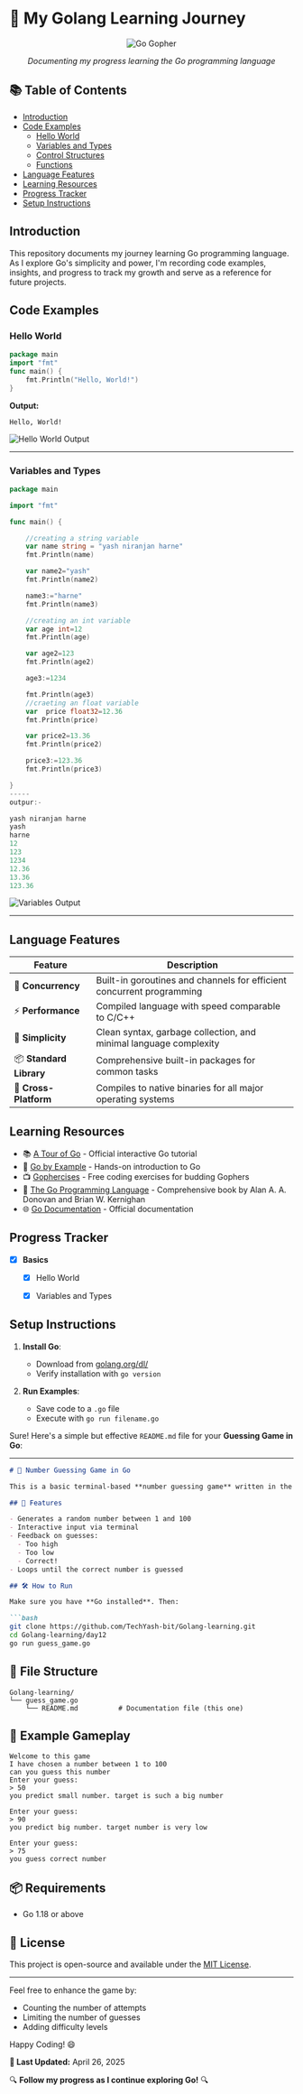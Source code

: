 # 🚀 My Golang Learning Journey

<div align="center">
  
![Go Gopher](https://github.com/TechYash-bit/Golang-learning/blob/main/program/image/golanglogo.png)

*Documenting my progress learning the Go programming language*
</div>

## 📚 Table of Contents
- [Introduction](#introduction)
- [Code Examples](#code-examples)
  - [Hello World](#hello-world)
  - [Variables and Types](#variables-and-types)
  - [Control Structures](#control-structures)
  - [Functions](#functions)
- [Language Features](#language-features)
- [Learning Resources](#learning-resources)
- [Progress Tracker](#progress-tracker)
- [Setup Instructions](#setup-instructions)

## Introduction
This repository documents my journey learning Go programming language. As I explore Go's simplicity and power, I'm recording code examples, insights, and progress to track my growth and serve as a reference for future projects.

## Code Examples

### Hello World
```go
package main
import "fmt"
func main() {
    fmt.Println("Hello, World!")
}
```

**Output:**
```
Hello, World!
```

![Hello World Output](https://github.com/TechYash-bit/Golang-learning/blob/main/program/image/Day1-hello.png)

---

### Variables and Types
```go
package main

import "fmt"

func main() {

	//creating a string variable
	var name string = "yash niranjan harne"
	fmt.Println(name)

	var name2="yash"
	fmt.Println(name2)

	name3:="harne"
	fmt.Println(name3)

	//creating an int variable
	var age int=12
	fmt.Println(age)

	var age2=123
	fmt.Println(age2)

	age3:=1234

	fmt.Println(age3)
	//craeting an float variable
	var  price float32=12.36
	fmt.Println(price)

	var price2=13.36
	fmt.Println(price2)

	price3:=123.36
	fmt.Println(price3)

}
-----
outpur:-

yash niranjan harne
yash
harne
12
123
1234
12.36
13.36
123.36
```

![Variables Output](https://github.com/TechYash-bit/Golang-learning/blob/main/program/image/Screenshot%20(43).png)



---

## Language Features

<div align="center">

| Feature | Description |
|---------|-------------|
| 🔄 **Concurrency** | Built-in goroutines and channels for efficient concurrent programming |
| ⚡ **Performance** | Compiled language with speed comparable to C/C++ |
| 🧰 **Simplicity** | Clean syntax, garbage collection, and minimal language complexity |
| 📦 **Standard Library** | Comprehensive built-in packages for common tasks |
| 🔄 **Cross-Platform** | Compiles to native binaries for all major operating systems |

</div>

## Learning Resources
- 📚 [A Tour of Go](https://tour.golang.org/) - Official interactive Go tutorial
- 📘 [Go by Example](https://gobyexample.com/) - Hands-on introduction to Go
- 📺 [Gophercises](https://gophercises.com/) - Free coding exercises for budding Gophers
- 📖 [The Go Programming Language](https://www.gopl.io/) - Comprehensive book by Alan A. A. Donovan and Brian W. Kernighan
- 🌐 [Go Documentation](https://golang.org/doc/) - Official documentation

## Progress Tracker

- [x] **Basics**
  - [x] Hello World
  - [x] Variables and Types
 

## Setup Instructions

1. **Install Go**:
   - Download from [golang.org/dl/](https://golang.org/dl/)
   - Verify installation with `go version`

2. **Run Examples**:
   - Save code to a `.go` file
   - Execute with `go run filename.go`




Sure! Here's a simple but effective `README.md` file for your **Guessing Game in Go**:

---

````markdown
# 🔢 Number Guessing Game in Go

This is a basic terminal-based **number guessing game** written in the Go programming language. The program randomly selects a number between **1 and 100**, and the user must guess it. After each guess, the program gives feedback on whether the guess is too high or too low.

## 🚀 Features

- Generates a random number between 1 and 100
- Interactive input via terminal
- Feedback on guesses:
  - Too high
  - Too low
  - Correct!
- Loops until the correct number is guessed

## 🛠️ How to Run

Make sure you have **Go installed**. Then:

```bash
git clone https://github.com/TechYash-bit/Golang-learning.git
cd Golang-learning/day12
go run guess_game.go
````

## 📂 File Structure

```
Golang-learning/
└── guess_game.go
    └── README.md          # Documentation file (this one)
```

## 🧠 Example Gameplay

```text
Welcome to this game
I have chosen a number between 1 to 100
can you guess this number
Enter your guess:
> 50
you predict small number. target is such a big number

Enter your guess:
> 90
you predict big number. target number is very low

Enter your guess:
> 75
you guess correct number
```

## 📦 Requirements

* Go 1.18 or above

## 📜 License

This project is open-source and available under the [MIT License](LICENSE).

---

Feel free to enhance the game by:

* Counting the number of attempts
* Limiting the number of guesses
* Adding difficulty levels

Happy Coding! 😄







**📝 Last Updated:** April 26, 2025

🔍 **Follow my progress as I continue exploring Go!** 🔍

